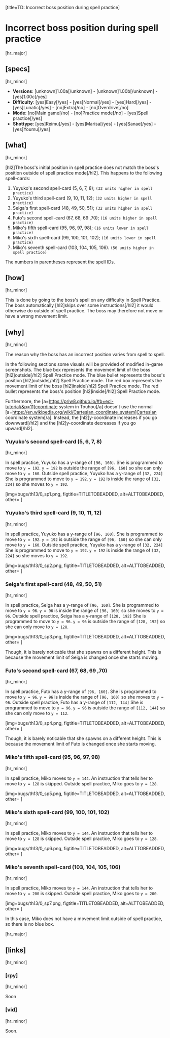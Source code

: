 [title=TD: Incorrect boss position during spell practice]
# Incorrect boss position during spell practice
[hr_major]

## [specs]
[hr_minor]

* **Versions**: [unknown]1.00a[/unknown] - [unknown]1.00b[/unknown] - [yes]1.00c[/yes]
* **Difficulty**: [yes]Easy[/yes] - [yes]Normal[/yes] - [yes]Hard[/yes] - [yes]Lunatic[/yes] - [no]Extra[/no] - [no]Overdrive[/no]
* **Mode**: [no]Main game[/no] - [no]Practice mode[/no] - [yes]Spell practice[/yes]
* **Shottype**: [yes]Reimu[/yes] - [yes]Marisa[/yes] - [yes]Sanae[/yes] - [yes]Youmu[/yes]


## [what]
[hr_minor]

[hl2]The boss's initial position in spell practice does not match the boss's position outside of spell practice mode[/hl2]. This happens to the following spell-cards:

1. Yuyuko's second spell-card (5, 6, 7, 8); ``(32 units higher in spell practice)``
2. Yuyuko's third spell-card (9, 10, 11, 12); ``(32 units higher in spell practice)``
3. Seiga's first spell-card (48, 49, 50, 51); ``(32 units higher in spell practice)``
4. Futo's second spell-card (67, 68, 69 ,70); ``(16 units higher in spell practice)``
5. Miko's fifth spell-card (95, 96, 97, 98); ``(16 units lower in spell practice)``
6. Miko's sixth spell-card (99, 100, 101, 102); ``(16 units lower in spell practice) ``
7. Miko's seventh spell-card (103, 104, 105, 106). ``(56 units higher in spell practice)``

The numbers in parentheses represent the spell IDs.

## [how]
[hr_minor]

This is done by going to the boss's spell on any difficulty in Spell Practice. The boss automatically [hl2]skips over some instructions[/hl2] it would otherwise do outside of spell practice. The boss may therefore not move or have a wrong movement limit.

## [why]
[hr_minor]

The reason why the boss has an incorrect position varies from spell to spell.

In the following sections some visuals will be provided of modified in-game screenshots.
The blue box represents the movement limit of the boss [hl2]outside[/hl2] Spell Practice mode. The blue bullet represents the boss's position [hl2]outside[/hl2] Spell Practice mode. 
The red box represents the movement limit of the boss [hl2]inside[/hl2] Spell Practice mode. The red bullet represents the boss's position [hl2]inside[/hl2] Spell Practice mode.

Furthermore, the [a=https://priw8.github.io/#b=ecl-tutorial/&p=11]coordinate system in Touhou[/a] doesn't use the normal [a=https://en.wikipedia.org/wiki/Cartesian_coordinate_system]Cartesian coordinate system[/a]. Instead, the [hl2]y-coordinate increases if you go downward[/hl2] and the [hl2]y-coordinate decreases if you go upward[/hl2].

### Yuyuko's second spell-card (5, 6, 7, 8)
[hr_minor]

In spell practice, Yuyuko has a y-range of ``[96, 160]``. She is programmed to move to ``y = 192``. ``y = 192`` is outside the range of ``[96, 160]`` so she can only move to ``y = 160``.
Outside spell practice, Yuyuko has a y-range of ``[32, 224]`` She is programmed to move to ``y = 192``. ``y = 192`` is inside the range of ``[32, 224]`` so she moves to ``y = 192``.

[img=bugs/th13/0_sp1.png, figtitle=TITLETOBEADDED, alt=ALTTOBEADDED, other= ]

### Yuyuko's third spell-card (9, 10, 11, 12)
[hr_minor]

In spell practice, Yuyuko has a y-range of ``[96, 160]``. She is programmed to move to ``y = 192``. ``y = 192`` is outside the range of ``[96, 160]`` so she can only move to ``y = 160``.
Outside spell practice, Yuyuko has a y-range of ``[32, 224]`` She is programmed to move to ``y = 192``. ``y = 192`` is inside the range of ``[32, 224]`` so she moves to ``y = 192``.

[img=bugs/th13/0_sp2.png, figtitle=TITLETOBEADDED, alt=ALTTOBEADDED, other= ]

### Seiga's first spell-card (48, 49, 50, 51)
[hr_minor]

In spell practice, Seiga has a y-range of ``[96, 160]``. She is programmed to move to ``y = 96``. ``y = 96`` is inside the range of ``[96, 160]`` so she moves to ``y = 96``.
Outside spell practice, Seiga has a y-range of ``[128, 192]`` She is programmed to move to ``y = 96``. ``y = 96`` is outside the range of ``[128, 192]`` so she can only move to ``y = 128``.

[img=bugs/th13/0_sp3.png, figtitle=TITLETOBEADDED, alt=ALTTOBEADDED, other= ]

Though, it is barely noticable that she spawns on a different height. This is because the movement limit of Seiga is changed once she starts moving. 

### Futo's second spell-card (67, 68, 69 ,70)
[hr_minor]

In spell practice, Futo has a y-range of ``[96, 160]``. She is programmed to move to ``y = 96``. ``y = 96`` is inside the range of ``[96, 160]`` so she moves to ``y = 96``.
Outside spell practice, Futo has a y-range of ``[112, 144]`` She is programmed to move to ``y = 96``. ``y = 96`` is outside the range of ``[112, 144]`` so she can only move to ``y = 112``.

[img=bugs/th13/0_sp4.png, figtitle=TITLETOBEADDED, alt=ALTTOBEADDED, other= ]

Though, it is barely noticable that she spawns on a different height. This is because the movement limit of Futo is changed once she starts moving.

### Miko's fifth spell-card (95, 96, 97, 98)
[hr_minor]

In spell practice, Miko moves to ``y = 144``. An instruction that tells her to move to ``y = 128`` is skipped.
Outside spell practice, Miko goes to ``y = 128``.

[img=bugs/th13/0_sp5.png, figtitle=TITLETOBEADDED, alt=ALTTOBEADDED, other= ]

### Miko's sixth spell-card (99, 100, 101, 102)
[hr_minor]

In spell practice, Miko moves to ``y = 144``. An instruction that tells her to move to ``y = 128`` is skipped.
Outside spell practice, Miko goes to ``y = 128``.

[img=bugs/th13/0_sp6.png, figtitle=TITLETOBEADDED, alt=ALTTOBEADDED, other= ]

### Miko's seventh spell-card (103, 104, 105, 106)
[hr_minor]

In spell practice, Miko moves to ``y = 144``. An instruction that tells her to move to ``y = 200`` is skipped.
Outside spell practice, Miko goes to ``y = 200``.

[img=bugs/th13/0_sp7.png, figtitle=TITLETOBEADDED, alt=ALTTOBEADDED, other= ]

In this case, Miko does not have a movement limit outside of spell practice, so there is no blue box.

[hr_major]
## [links]
[hr_minor]
### [rpy]
[hr_minor]

Soon

### [vid]
[hr_minor]

Soon.

